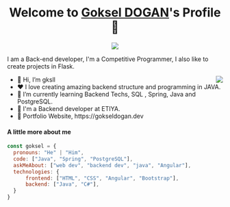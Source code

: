 <p align="center">
  <h1 align="center">Welcome to <a href="https://github.com/gksll">Goksel DOGAN</a>'s Profile 👋</h1>
</p>
<p align="center">
  <a align="center" href="https://github.com/DenverCoder1/readme-typing-svg"><img src="https://readme-typing-svg.herokuapp.com?&font=IBM+Plex+Sans&color=27224a&size=32&lines=Welcome+to+my+GitHub+Profile!;I'm+a+Back+end+developer;I'm+working+at+ETIYA;I+Love+Java+And+Spring" /></a>
</p>
<p>I am a Back-end developer, I'm a Competitive Programmer, I also like to create projects in Flask.</p>
<img align="right" src="https://media.giphy.com/media/M9gbBd9nbDrOTu1Mqx/giphy.gif">
<ul>
  <li>👋 Hi, I’m gksll</li>
  <li>❤️ I love creating amazing backend structure and programming in JAVA.</li>
  <li>🌱 I’m currently learning Backend Techs, SQL , Spring, Java and PostgreSQL.</li>
  <li>💼 I'm a Backend developer at ETIYA.</li>
  <li>🧐 Portfolio Website, https://gokseldogan.dev</li>
</ul>

#### A little more about me
```javascript
const goksel = {
  pronouns: "He" | "Him",
  code: ["Java", "Spring", "PostgreSQL"],
  askMeAbout: ["web dev", "backend dev", "java", "Angular"],
  technologies: {
      frontend: ["HTML", "CSS", "Angular", "Bootstrap"],
      backend: ["Java", "C#"],
  }
}
